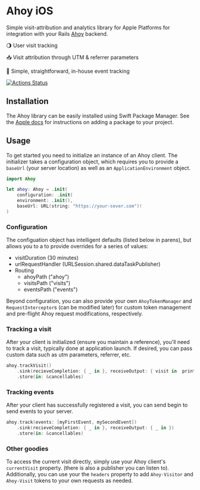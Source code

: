 # Ahoy iOS

Simple visit-attribution and analytics library for Apple Platforms for integration with your Rails [Ahoy](http://github.com/ankane/ahoy) backend.

🌖 User visit tracking

📥 Visit attribution through UTM & referrer parameters

📆 Simple, straightforward, in-house event tracking

[![Actions Status](https://github.com/namolnad/ahoy-ios/workflows/tests/badge.svg)](https://github.com/namolnad/ahoy-ios/actions)

## Installation

The Ahoy library can be easily installed using Swift Package Manager. See the [Apple docs](https://developer.apple.com/documentation/xcode/adding_package_dependencies_to_your_app) for instructions on adding a package to your project.

## Usage

To get started you need to initialize an instance of an Ahoy client. The initializer takes a configuration object, which requires you to provide a `baseUrl` (your server location) as well as an `ApplicationEnvironment` object.
``` swift
import Ahoy

let ahoy: Ahoy = .init(
    configuration: .init(
    environment: .init(),
    baseUrl: URL(string: "https://your-sever.com")!
)
```
### Configuration
The configuation object has intelligent defaults (listed below in parens), but allows you to a to provide overrides for a series of values:
- visitDuration (30 minutes)
- urlRequestHandler (URLSession.shared.dataTaskPublisher)
- Routing
    - ahoyPath ("ahoy")
    - visitsPath ("visits")
    - eventsPath ("events")

Beyond configuration, you can also provide your own `AhoyTokenManager` and `RequestInterceptor`s (can be modified later) for custom token management and pre-flight Ahoy request modifications, respectively.

### Tracking a visit
After your client is initialized (ensure you maintain a reference), you'll need to track a visit, typically done at application launch. If desired, you can pass custom data such as utm parameters, referrer, etc.

``` swift
ahoy.trackVisit()
    .sink(recieveCompletion: { _ in }, receiveOutput: { visit in  print(visit) })
    .store(in: &cancellables)
```

### Tracking events
After your client has successfully registered a visit, you can send begin to send events to your server.
``` swift
ahoy.track(events: [myFirstEvent, mySecondEvent])
    .sink(recieveCompletion: { _ in }, receiveOutput: { _ in })
    .store(in: &cancellables)
```

### Other goodies
To access the current visit directly, simply use your Ahoy client's `currentVisit` property. (there is also a publisher you can listen to). Additionally, you can use your the `headers` property to add `Ahoy-Visitor` and `Ahoy-Visit` tokens to your own requests as needed.
